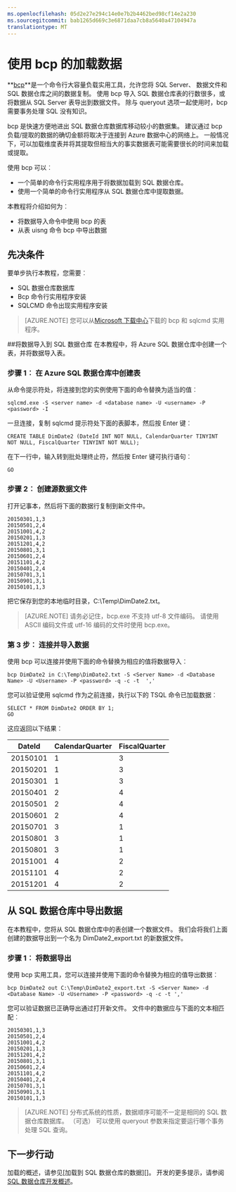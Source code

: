 ```yaml
---
ms.openlocfilehash: 05d2e27e294c14e0e7b2b4462bed98cf14e2a230
ms.sourcegitcommit: bab1265d669c3e6871daa7cb8a5640a47104947a
translationtype: MT
---
```

<properties
   pageTitle="使用 bcp 将数据加载到 SQL 数据仓库 |Microsoft Azure"
   description="了解哪些 bcp 以及如何使用它的数据仓储方案。"
   services="sql-data-warehouse"
   documentationCenter="NA"
   authors="TwoUnder"
   manager="barbkess"
   editor="JRJ@BigBangData.co.uk"/>

<tags
   ms.service="sql-data-warehouse"
   ms.devlang="NA"
   ms.topic="article"
   ms.tgt_pltfrm="NA"
   ms.workload="data-services"
   ms.date="06/23/2015"
   ms.author="mausher;barbkess"/>


# 使用 bcp 的加载数据
**[bcp][]**是一个命令行大容量负载实用工具，允许您将 SQL Server、 数据文件和 SQL 数据仓库之间的数据复制。 使用 bcp 导入 SQL 数据仓库表的行数很多，或将数据从 SQL Server 表导出到数据文件。 除与 queryout 选项一起使用时，bcp 需要事务处理 SQL 没有知识。 

bcp 是快速方便地进出 SQL 数据仓库数据库移动较小的数据集。 建议通过 bcp 负载/提取的数据的确切金额将取决于连接到 Azure 数据中心的网络上。 一般情况下，可以加载维度表并将其提取但相当大的事实数据表可能需要很长的时间来加载或提取。 

使用 bcp 可以︰
- 一个简单的命令行实用程序用于将数据加载到 SQL 数据仓库。
- 使用一个简单的命令行实用程序从 SQL 数据仓库中提取数据。

本教程将介绍如何为︰ 
- 将数据导入命令中使用 bcp 的表
- 从表 uisng 命令 bcp 中导出数据

## 先决条件
要单步执行本教程，您需要︰
- SQL 数据仓库数据库
- Bcp 命令行实用程序安装
- SQLCMD 命令出现实用程序安装

>[AZURE.NOTE] 您可以从[Microsoft 下载中心][]下载的 bcp 和 sqlcmd 实用程序。

##将数据导入到 SQL 数据仓库
在本教程中，将 Azure SQL 数据仓库中创建一个表，并将数据导入表。

### 步骤 1︰ 在 Azure SQL 数据仓库中创建表
从命令提示符处，将连接到您的实例使用下面的命令替换为适当的值︰

```
sqlcmd.exe -S <server name> -d <database name> -U <username> -P <password> -I
```
一旦连接，复制 sqlcmd 提示符处下面的表脚本，然后按 Enter 键︰

```
CREATE TABLE DimDate2 (DateId INT NOT NULL, CalendarQuarter TINYINT NOT NULL, FiscalQuarter TINYINT NOT NULL);
```

在下一行中，输入转到批处理终止符，然后按 Enter 键可执行语句︰

```
GO
```

### 步骤 2︰ 创建源数据文件

打开记事本，然后将下面的数据行复制到新文件中。

```
20150301,1,3
20150501,2,4
20151001,4,2
20150201,1,3
20151201,4,2
20150801,3,1
20150601,2,4
20151101,4,2
20150401,2,4
20150701,3,1
20150901,3,1
20150101,1,3
```

把它保存到您的本地临时目录，C:\Temp\DimDate2.txt。

> [AZURE.NOTE] 请务必记住，bcp.exe 不支持 utf-8 文件编码。 请使用 ASCII 编码文件或 utf-16 编码的文件时使用 bcp.exe。

### 第 3 步︰ 连接并导入数据
使用 bcp 可以连接并使用下面的命令替换为相应的值将数据导入︰

```
bcp DimDate2 in C:\Temp\DimDate2.txt -S <Server Name> -d <Database Name> -U <Username> -P <password> -q -c -t  ','
```

您可以验证使用 sqlcmd 作为之前连接，执行以下的 TSQL 命令已加载数据︰

```
SELECT * FROM DimDate2 ORDER BY 1;
GO
```

这应返回以下结果︰

DateId |CalendarQuarter |FiscalQuarter
----------- |--------------- |-------------
20150101 |1 |3
20150201 |1 |3
20150301 |1 |3
20150401 |2 |4
20150501 |2 |4
20150601 |2 |4
20150701 |3 |1
20150801 |3 |1
20150801 |3 |1
20151001 |4 |2
20151101 |4 |2
20151201 |4 |2

## 从 SQL 数据仓库中导出数据
在本教程中，您将从 SQL 数据仓库中的表创建一个数据文件。 我们会将我们上面创建的数据导出到一个名为 DimDate2_export.txt 的新数据文件。 

### 步骤 1︰ 将数据导出

使用 bcp 实用工具，您可以连接并使用下面的命令替换为相应的值导出数据︰

```
bcp DimDate2 out C:\Temp\DimDate2_export.txt -S <Server Name> -d <Database Name> -U <Username> -P <password> -q -c -t ','
```
您可以验证数据已正确导出通过打开新文件。 文件中的数据应与下面的文本相匹配︰

```
20150301,1,3
20150501,2,4
20151001,4,2
20150201,1,3
20151201,4,2
20150801,3,1
20150601,2,4
20151101,4,2
20150401,2,4
20150701,3,1
20150901,3,1
20150101,1,3
```

>[AZURE.NOTE] 分布式系统的性质，数据顺序可能不一定是相同的 SQL 数据仓库数据库。 （可选） 可以使用 queryout 参数来指定要运行哪个事务处理 SQL 查询。

## 下一步行动
加载的概述，请参见[加载到 SQL 数据仓库的数据][]。
开发的更多提示，请参阅[SQL 数据仓库开发概述][]。

<!--Image references-->

<!--Article references-->

[将数据加载到 SQL 数据仓库]: ./sql-data-warehouse-overview-load/
[SQL 数据仓库开发概述]:  ./sql-data-warehouse-overview-develop/

<!--MSDN references-->
[bcp]: https://msdn.microsoft.com/library/ms162802.aspx 


<!--Other Web references-->
[Microsoft 下载中心]: http://www.microsoft.com/download/details.aspx?id=36433

